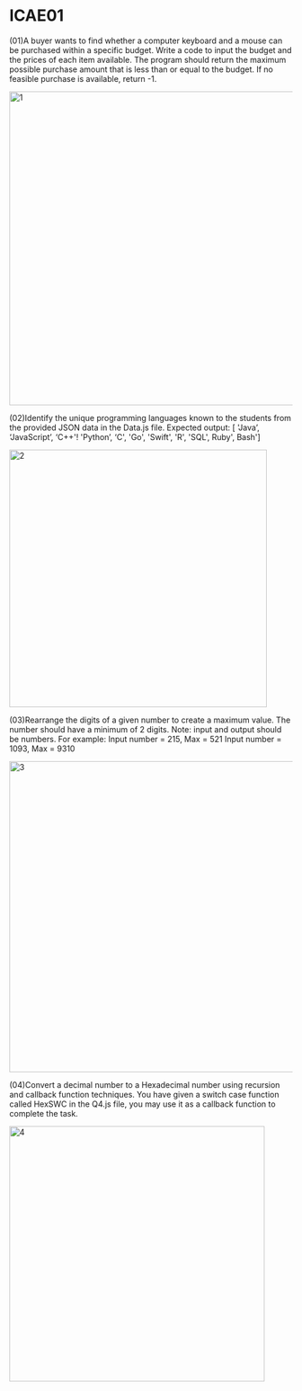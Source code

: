# ICAE01

(01)A buyer wants to find whether a computer keyboard and a mouse can be purchased within a specific budget. Write a code to input the budget and the prices of each item available. The program should return the maximum possible purchase amount that is less than or equal to the budget. If no feasible purchase is available, return -1.

<img width="558" alt="1" src="https://github.com/user-attachments/assets/8f7abf26-760d-4dff-af6d-a0039774fc93" />

(02)Identify the unique programming languages known to the students from the provided JSON data in the Data.js file. Expected output: [ 'Java’, ‘JavaScript’, ‘C++'! 'Python’, ‘C', 'Go', 'Swift', 'R', 'SQL', Ruby', Bash']

<img width="458" alt="2" src="https://github.com/user-attachments/assets/3bafd4bc-7e8b-4234-8970-5014990e8de4" />

(03)Rearrange the digits of a given number to create a maximum value. The number should have a minimum of 2 digits. Note: input and output should be numbers. For example: Input number = 215, Max = 521 Input number = 1093, Max = 9310

<img width="553" alt="3" src="https://github.com/user-attachments/assets/4122e180-8667-4ea9-ba47-edc6b96ab24e" />

(04)Convert a decimal number to a Hexadecimal number using recursion and callback function techniques. You have given a switch case function called HexSWC in the Q4.js file, you may use it as a callback function to complete the task.

<img width="454" alt="4" src="https://github.com/user-attachments/assets/28ab7b69-339b-416d-848e-59257d0354e3" />



